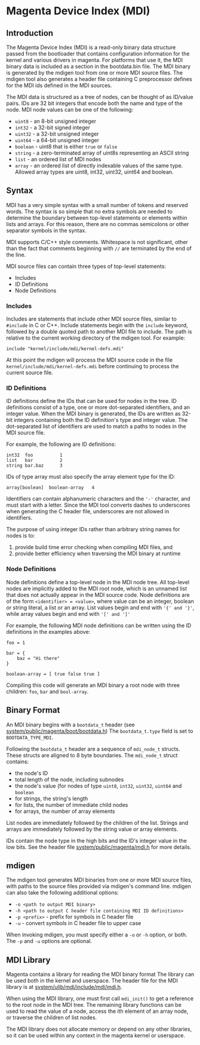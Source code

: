 # Magenta Device Index (MDI)

## Introduction

The Magenta Device Index (MDI) is a read-only binary data structure passed from the bootloader
that contains configuration information for the kernel and various drivers in magenta.
For platforms that use it, the MDI binary data is included as a section in the bootdata.bin file.
The MDI binary is generated by the mdigen tool from one or more MDI source files.
The mdigen tool also generates a header file containing C preprocessor defines for the MDI ids
defined in the MDI sources.

The MDI data is structured as a tree of nodes, can be thought of as ID/value pairs.
IDs are 32 bit integers that encode both the name and type of the node.
MDI node values can be one of the following:

 * `uint8` - an 8-bit unsigned integer
 * `int32` - a 32-bit signed integer
 * `uint32` - a 32-bit unsigned integer
 * `uint64` - a 64-bit unsigned integer
 * `boolean` -  uint8 that is either `true` or `false`
 * `string` - a zero-terminated array of uint8s representing an ASCII string
 * `list` - an ordered list of MDI nodes
 * `array` - an ordered list of directly indexable values of the same type.
   Allowed array types are uint8, int32, uint32, uint64 and boolean.

## Syntax

MDI has a very simple syntax with a small number of tokens and reserved words.
The syntax is so simple that no extra symbols are needed to determine the boundary between
top-level statements or elements within lists and arrays.
For this reason, there are no commas semicolons or other separator symbols in the syntax.

MDI supports C/C++ style comments. Whitespace is not significant,
other than the fact that comments beginning with `//` are terminated by the end of the line.

MDI source files can contain three types of top-level statements:
 * Includes
 * ID Definitions
 * Node Definitions

### Includes

Includes are statements that include other MDI source files, similar to `#include` in C or C++.
Include statements begin with the `include` keyword, followed by a double quoted path to another
MDI file to include. The path is relative to the current working directory of the mdigen tool.
For example:

`include "kernel/include/mdi/kernel-defs.mdi"`

At this point the mdigen will process the MDI source code in the file
`kernel/include/mdi/kernel-defs.mdi` before continuing to process the current source file.

### ID Definitions

ID definitions define the IDs that can be used for nodes in the tree.
ID definitions consist of a type, one or more dot-separated identifiers, and an integer value.
When the MDI binary is generated, the IDs are written as 32-bit integers containing both the
ID definition's type and integer value.
The dot-separated list of identifiers are used to match a paths to nodes in the MDI source file.

For example, the following are ID definitions:

```
int32  foo          1
list   bar          2
string bar.baz      3
```

IDs of type array must also specify the array element type for the ID:

```
array[boolean]  boolean-array   4
```

Identifiers can contain alphanumeric characters and the `'-'` character,
and must start with a letter. Since the MDI tool converts dashes to underscores when generating
the C header file, underscores are not allowed in identifiers.

The purpose of using integer IDs rather than arbitrary string names for nodes is to:
 1. provide build time error checking when compiling MDI files, and
 2. provide better efficiency when traversing the MDI binary at runtime

### Node Definitions

Node definitions define a top-level node in the MDI node tree.
All top-level nodes are implicitly added to the MDI root node,
which is an unnamed list that does not actually appear in the MDI source code.
Node definitions are of the form `<identifier> = <value>`,
where value can be an integer, boolean or string literal, a list or an array.
List values begin and end with `'{' and '}'`, while array values begin and end with `'[' and ']'`

For example, the following MDI node definitions can be written using the ID definitions
in the examples above:

```
foo = 1

bar = {
    baz = "Hi there"
}

boolean-array = [ true false true ]
```

Compiling this code will generate an MDI binary a root node with three children: `foo`, `bar`
and `bool-array`.

## Binary Format

An MDI binary begins with a `bootdata_t` header
(see [system/public/magenta/boot/bootdata.h](../system/public/magenta/boot/bootdata.h))
The `bootdata_t.type` field is set to `BOOTDATA_TYPE_MDI`.

Following the `bootdata_t` header are a sequence of `mdi_node_t` structs.
These structs are aligned to 8 byte boundaries.
The `mdi_node_t` struct contains:

 * the node's ID
 * total length of the node, including subnodes
 * the node's value (for nodes of type `uint8`, `int32`, `uint32`, `uint64` and `boolean`
 * for strings, the string's length
 * for lists, the number of immediate child nodes
 * for arrays, the number of array elements

List nodes are immediately followed by the children of the list. Strings and arrays are
immediately followed by the string value or array elements.

IDs contain the node type in the high bits and the ID's integer value in the low bits.
See the header file [system/public/magenta/mdi.h](../system/public/magenta/mdi.h) for more details.

## mdigen

The mdigen tool generates MDI binaries from one or more MDI source files,
with paths to the source files provided via mdigen's command line.
mdigen can also take the following additional options:

 * `-o <path to output MDI binary>`
 * `-h <path to output C header file containing MDI ID definitions>`
 * `-p <prefix>` - prefix for symbols in C header file
 * `-u` - convert symbols in C header file to upper case

When invoking mdigen, you must specify either a `-o` or `-h` option, or both.
The `-p` and `-u` options are optional.

## MDI Library

Magenta contains a library for reading the MDI binary format
 The library can be used both in the kernel and userspace.
The header file for the MDI library is at
[system/ulib/mdi/include/mdi/mdi.h](../system/ulib/mdi/include/mdi/mdi.h).

When using the MDI library, one must first call `mdi_init()` to get a reference
to the root node in the MDI tree. The remaining library functions can be used to read
the value of a node, access the ith element of an array node,
or traverse the children of list nodes.

The MDI library does not allocate memory or depend on any other libraries,
so it can be used within any context in the magenta kernel or userspace.
